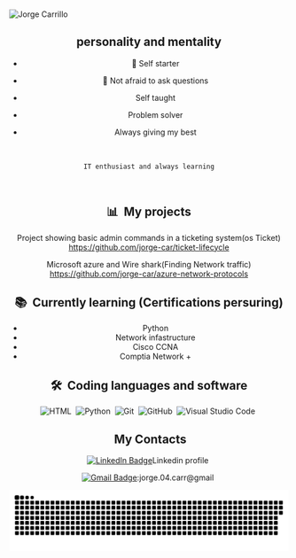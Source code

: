 
<div>


<br>

</div>

 ![Jorge Carrillo](https://user-images.githubusercontent.com/112207591/221627734-9f2f3e41-be1e-4e7b-b736-8742726a360f.png)
<div align="center">
 

<div>

  ## personality and mentality 
  


  - 🌱 Self starter 

  - 💬 Not afraid to ask questions 

  - Self taught 
  
  - Problem solver 
  
  - Always giving my best

  <br>
  

</div>


<div align="center">

     IT enthusiast and always learning 
  <br>

</div>

## 📊 &nbsp;My projects
  Project showing basic admin commands in a ticketing system(os Ticket)
  https://github.com/jorge-car/ticket-lifecycle
  
 Microsoft azure and Wire shark(Finding Network traffic)
 https://github.com/jorge-car/azure-network-protocols
 
<div>

  ## 📚 &nbsp;Currently learning (Certifications persuring)

  - Python 
  - Network infastructure
  - Cisco CCNA
  - Comptia Network + 
  

</div>


<div>

  ## 🛠️ &nbsp;Coding languages and software

  ![HTML](https://img.shields.io/badge/-HTML-0D1117?style=flat&logo=HTML5)&nbsp;
  ![Python](https://img.shields.io/badge/-Python-0D1117?style=flat&logo=python)&nbsp;
  ![Git](https://img.shields.io/badge/-Git-0D1117?style=flat&logo=git)&nbsp;
  ![GitHub](https://img.shields.io/badge/-GitHub-0D1117?style=flat&logo=github)&nbsp;
  ![Visual Studio Code](https://img.shields.io/badge/-VS%20Code-0D1117?style=flat&logo=visual-studio-code&logoColor=007ACC)&nbsp;
 

</div>

  ##   &nbsp;My Contacts

  
  [![LinkedIn Badge](https://img.shields.io/badge/-gmail?style=flat-square&logo=Linkedin&logoColor=white]&link=https://www.linkedin.com/in//)](https://www.linkedin.com/in/jorge-carrillo04/)Linkedin profile&nbsp;
  <div>
    
  [![Gmail Badge](https://img.shields.io/badge/-gmail-BLUE?style=flat-square&logo=Gmail&logoColor=white]&link=https://www.linkedin.com/in//)](https://www.linkedin.com/in/jorge-carrillo04/):jorge.04.carr@gmail&nbsp;

</div>


<!-- ![Snake animation](https://github.com/Pepyn0/Pepyn0/blob/output/github-contribution-grid-snake.svg) -->

<div>
  <img src="https://github.com/Pepyn0/Pepyn0/raw/output/github-contribution-grid-snake.svg" alt="snake"></center>
</div>

<!-- ## 📚 &nbsp;My Projects -->
